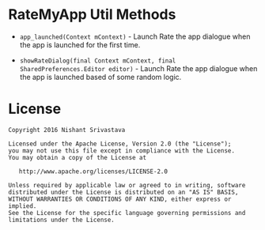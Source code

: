 # RateMyApp Util Methods

+ `app_launched(Context mContext)` - Launch Rate the app dialogue when the app is launched for the first time.

+ `showRateDialog(final Context mContext, final SharedPreferences.Editor editor)` - Launch Rate the app dialogue when the app is launched based of some random logic.


License
=======

    Copyright 2016 Nishant Srivastava

    Licensed under the Apache License, Version 2.0 (the "License");
    you may not use this file except in compliance with the License.
    You may obtain a copy of the License at

       http://www.apache.org/licenses/LICENSE-2.0

    Unless required by applicable law or agreed to in writing, software
    distributed under the License is distributed on an "AS IS" BASIS,
    WITHOUT WARRANTIES OR CONDITIONS OF ANY KIND, either express or implied.
    See the License for the specific language governing permissions and
    limitations under the License.
